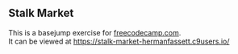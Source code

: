 ## Stalk Market

This is a basejump exercise for [freecodecamp.com](http://freecodecamp.com).<br>
It can be viewed at https://stalk-market-hermanfassett.c9users.io/